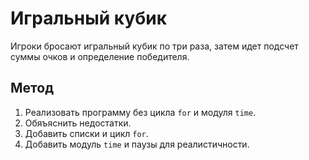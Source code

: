 # Игральный кубик
Игроки бросают игральный кубик по три раза, затем идет подсчет суммы очков и определение победителя.
## Метод
1. Реализовать программу без цикла `for` и модуля `time`.
  1. Обяъяснить недостатки.
2. Добавить списки и цикл `for`.
3. Добавить модуль `time` и паузы для реалистичности.
